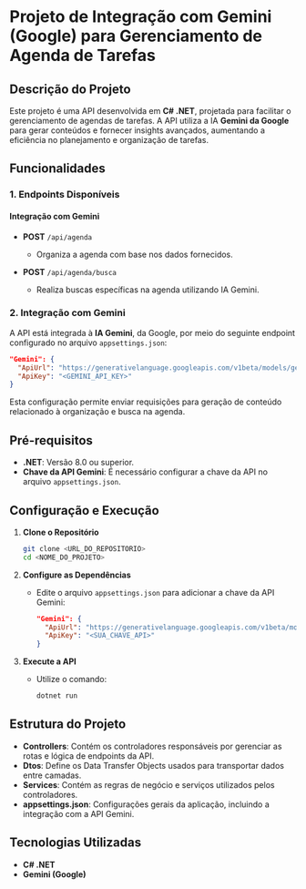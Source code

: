 # Projeto de Integração com Gemini (Google) para Gerenciamento de Agenda de Tarefas

## Descrição do Projeto
Este projeto é uma API desenvolvida em **C# .NET**, projetada para facilitar o gerenciamento de agendas de tarefas. A API utiliza a IA **Gemini da Google** para gerar conteúdos e fornecer insights avançados, aumentando a eficiência no planejamento e organização de tarefas.

## Funcionalidades

### **1. Endpoints Disponíveis**

#### **Integração com Gemini**
- **POST** `/api/agenda`
  - Organiza a agenda com base nos dados fornecidos.

- **POST** `/api/agenda/busca`
  - Realiza buscas específicas na agenda utilizando IA Gemini.

### **2. Integração com Gemini**
A API está integrada à **IA Gemini**, da Google, por meio do seguinte endpoint configurado no arquivo `appsettings.json`:

```json
"Gemini": {
  "ApiUrl": "https://generativelanguage.googleapis.com/v1beta/models/gemini-1.5-flash:generateContent?key=",
  "ApiKey": "<GEMINI_API_KEY>"
}
```

Esta configuração permite enviar requisições para geração de conteúdo relacionado à organização e busca na agenda.

## Pré-requisitos
- **.NET**: Versão 8.0 ou superior.
- **Chave da API Gemini**: É necessário configurar a chave da API no arquivo `appsettings.json`.

## Configuração e Execução

1. **Clone o Repositório**
   ```bash
   git clone <URL_DO_REPOSITORIO>
   cd <NOME_DO_PROJETO>
   ```

2. **Configure as Dependências**
   - Edite o arquivo `appsettings.json` para adicionar a chave da API Gemini:
     ```json
     "Gemini": {
       "ApiUrl": "https://generativelanguage.googleapis.com/v1beta/models/gemini-1.5-flash:generateContent?key=",
       "ApiKey": "<SUA_CHAVE_API>"
     }
     ```

3. **Execute a API**
   - Utilize o comando:
     ```bash
     dotnet run
     ```

## Estrutura do Projeto
- **Controllers**: Contém os controladores responsáveis por gerenciar as rotas e lógica de endpoints da API.
- **Dtos**: Define os Data Transfer Objects usados para transportar dados entre camadas.
- **Services**: Contém as regras de negócio e serviços utilizados pelos controladores.
- **appsettings.json**: Configurações gerais da aplicação, incluindo a integração com a API Gemini.

## Tecnologias Utilizadas
- **C# .NET**
- **Gemini (Google)**

